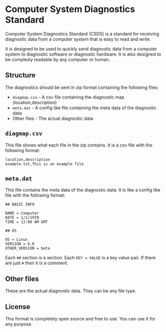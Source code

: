 # Computer System Diagnostics Standard

Computer System Diagnostics Standard (CSDS) is a standard for receiving diagnostic data from a computer system that is easy to read and write.

It is designed to be used to quickly send diagnostic data from a computer system to diagnostic software or diagnostic hardware. It is also designed to be complexly readable by any computer or human.

## Structure

The diagnostics should be sent in zip format containing the following files:

- `diagmap.csv` - A csv file containing the diagnostic map (location,description)
- `meta.dat` - A config like file containing the meta data of the diagnostic data
- Other files - The actual diagnostic data

## `diagmap.csv`

This file shows what each file in the zip contains. It is a csv file with the following format:

```
location,description
example.txt,This is an example file
```

## `meta.dat`

This file contains the meta data of the diagnostic data. It is like a config like file with the following format:

```
## BASIC INFO

NAME = Computer
DATE = 1/1/1970
TIME = 12:00 AM GMT

## OS

OS = Linux
VERSION = 6.0
OTHER_VERSION = beta
```

Each `##` section is a section. Each `KEY = VALUE` is a key value pair. If there are just `#` then it is a comment.

## Other files

These are the actual diagnostic data. They can be any file type.

## License

This format is completely open source and free to use. You can use it for any purpose.
